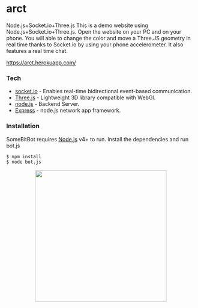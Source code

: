 # arct
Node.js+Socket.io+Three.js 
This is a demo website using Node.js+Socket.io+Three.js. Open the website on your PC and on your phone. You will able to change the color and  move a Three.JS geometry in real time thanks to Socket.io by using your phone accelerometer. It also features a real time chat.

https://arct.herokuapp.com/



### Tech

* [socket.io] - Enables real-time bidirectional event-based communication.
* [Three.js] - Lightweight 3D library compatible with WebGl.
* [node.js] - Backend Server.
* [Express] - node.js network app framework.

 
### Installation

SomeBitBot requires [Node.js](https://nodejs.org/) v4+ to run.
Install the dependencies and run bot.js

```sh
$ npm install 
$ node bot.js
``` 


[node.js]: <http://nodejs.org>
[Three.js]: <https://threejs.org/>
[jQuery]: <http://jquery.com>
[express]: <http://expressjs.com>
[socket.io]: <https://socket.io>
[request]: <https://github.com/request/request>

<p align="center">
  <img src="https://pbs.twimg.com/profile_images/766745282201595904/aYLcH3u_.jpg" width="350"/>
</p>
